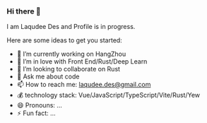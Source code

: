### Hi there 👋
I am Laqudee Des and Profile is in progress.

<!--
**laqudee/laqudee** is a ✨ _special_ ✨ repository because its `README.md` (this file) appears on your GitHub profile.
-->
Here are some ideas to get you started:

- 🔭 I’m currently working on HangZhou
- 🌱 I’m in love with Front End/Rust/Deep Learn
- 👯 I’m looking to collaborate on Rust
- 💬 Ask me about code
- 📫 How to reach me: laqudee.des@gmail.com
- 💰 technology stack: Vue/JavaScript/TypeScript/Vite/Rust/Yew
- 😄 Pronouns: ...
- ⚡ Fun fact: ...
